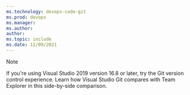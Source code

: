 ```yaml
---
ms.technology: devops-code-git
ms.prod: devops
ms.manager: 
ms.author: 
author: 
ms.topic: include
ms.date: 12/09/2021
---
```


> [!NOTE]
> If you're using Visual Studio 2019 version 16.8 or later, try the Git version control experience. Learn how Visual Studio Git compares with Team Explorer in this side-by-side comparison.
